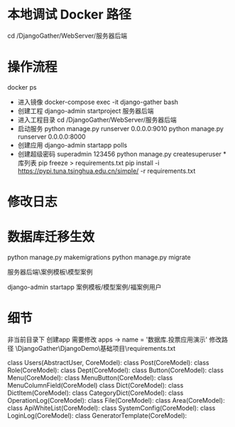 

# 本地调试 Docker 路径
cd /DjangoGather/WebServer/服务器后端



# 操作流程 
docker ps
* 进入镜像
docker-compose exec -it django-gather bash
* 创建工程
django-admin startproject 服务器后端
* 进入工程目录
cd /DjangoGather/WebServer/服务器后端
* 启动服务
python manage.py runserver 0.0.0.0:9010
python manage.py runserver 0.0.0.0:8000
* 创建应用
django-admin startapp polls
* 创建超级密码  superadmin 123456
python manage.py createsuperuser
*库列表
pip freeze > requirements.txt
pip install  -i https://pypi.tuna.tsinghua.edu.cn/simple/ -r requirements.txt


# 修改日志
# 数据库迁移生效
python manage.py makemigrations
python manage.py migrate


服务器后端\案例模板\模型案例

django-admin startapp 案例模板/模型案例/福案例用户

# 细节
非当前目录下 创建app 需要修改 apps -> name = '数据库.投票应用演示' 修改路径
\DjangoGather\DjangoDemo\基础项目\requirements.txt


class Users(AbstractUser, CoreModel):
class Post(CoreModel):
class Role(CoreModel):
class Dept(CoreModel):
class Button(CoreModel):
class Menu(CoreModel):
class MenuButton(CoreModel):
class MenuColumnField(CoreModel)
class Dict(CoreModel):
class DictItem(CoreModel):
class CategoryDict(CoreModel):
class OperationLog(CoreModel):
class File(CoreModel):
class Area(CoreModel):
class ApiWhiteList(CoreModel):
class SystemConfig(CoreModel):
class LoginLog(CoreModel):
class GeneratorTemplate(CoreModel):
 